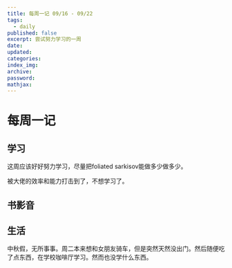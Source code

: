 ```yaml
---
title: 每周一记 09/16 - 09/22
tags:
  - daily
published: false
excerpt: 尝试努力学习的一周
date:
updated:
categories:
index_img:
archive:
password:
mathjax:
---
```

# 每周一记

## 学习
这周应该好好努力学习，尽量把foliated sarkisov能做多少做多少。

被大佬的效率和能力打击到了，不想学习了。
## 书影音

## 生活
中秋假，无所事事。周二本来想和女朋友骑车，但是突然天然没出门。然后随便吃了点东西，在学校咖啡厅学习。然而也没学什么东西。

